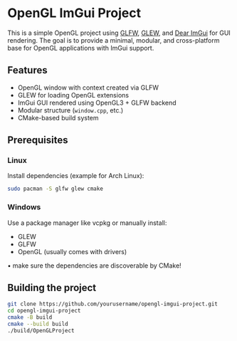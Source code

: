 # OpenGL ImGui Project

This is a simple OpenGL project using [GLFW](https://www.glfw.org/), [GLEW](http://glew.sourceforge.net/), and [Dear ImGui](https://github.com/ocornut/imgui) for GUI rendering. The goal is to provide a minimal, modular, and cross-platform base for OpenGL applications with ImGui support.

## Features

- OpenGL window with context created via GLFW
- GLEW for loading OpenGL extensions
- ImGui GUI rendered using OpenGL3 + GLFW backend
- Modular structure (`window.cpp`, etc.)
- CMake-based build system

## Prerequisites

### Linux

Install dependencies (example for Arch Linux):

```bash
sudo pacman -S glfw glew cmake
```
### Windows

Use a package manager like vcpkg or manually install:
+ GLEW
+ GLFW
+ OpenGL (usually comes with drivers)

• make sure the dependencies are discoverable by CMake!
  
## Building the project

```bash
git clone https://github.com/yourusername/opengl-imgui-project.git
cd opengl-imgui-project
cmake -B build
cmake --build build
./build/OpenGLProject
```

